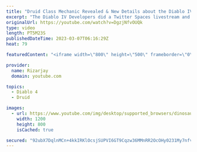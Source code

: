 ```yaml
---
title: "Druid Class Mechanic Revealed & New Details about the Diablo IV Open Beta"
excerpt: "The Diablo IV Developers did a Twitter Spaces livestream and answered more questions from Diablo fans! Who else is getting ..."
originalUrl: https://youtube.com/watch?v=DgzjNfvOUQk
type: video
length: PT5M23S
publishedDateTime: 2023-03-07T06:16:29Z
heat: 79

featuredContent: "<iframe width=\"800\" height=\"500\" frameborder=\"0\" src=\"https://www.youtube.com/embed/DgzjNfvOUQk\" allow=\"accelerometer; autoplay; encrypted-media; gyroscope; picture-in-picture\" allowfullscreen></iframe>"

provider:
  name: Rizarjay
  domain: youtube.com

topics:
  - Diablo 4
  - Druid

images:
  - url: https://www.youtube.com/img/desktop/supported_browsers/dinosaur.png
    width: 1200
    height: 800
    isCached: true

secured: "92ubX7DqlnMCn+4kkIRKlOcsjSUPVI6GT9Cqzw36MMnRR2OcOHy0231My7nfvi5SZ0TO8neu5CVbx3fFh3UViHx2SocYZsq8IJB29cyTi3jO0BYG8/sVT6hspzAexewTRje8AsyFFO2jg5G5oLGpziMH3dDUaQt8zlMkFAfCNKHc49gvH1byrvbt+/jQ4EWO22lPYSvTeHFvUtey73VISSC8CSzqdFEVZuJIDWTuX7zFQOwADeowmWQVl+3GLhS0WqYnsx6BcvR1ljmBJIF9wloEfV7oNc9zDc/co2NIRDp7bsYPzrOx90GKQwQ2BnPPElUJHVQUXaTFqELKhJnZ2HBRM6wbSFXuUS6NXz2prrGH4GhQBX1g2+qw25i6fkZut1aa1b1vslgpDPSbyTpXK/YgUYuC0Y3H0ffZW9JppR0=;1Ey18zNb3MAMRgyIj9gzYA=="
---
```


